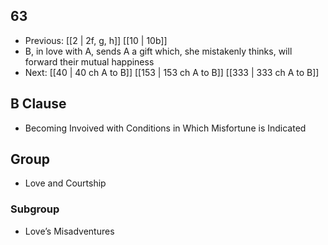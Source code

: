 ## 63
- Previous: [[2 | 2f, g, h]] [[10 | 10b]] 
- B, in love with A, sends A a gift which, she mistakenly thinks, will forward their mutual happiness
- Next: [[40 | 40 ch A to B]] [[153 | 153 ch A to B]] [[333 | 333 ch A to B]] 

## B Clause
- Becoming Invoived with Conditions in Which Misfortune is Indicated

## Group
- Love and Courtship

### Subgroup
- Love’s Misadventures


